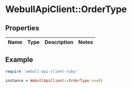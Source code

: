 # WebullApiClient::OrderType

## Properties

| Name | Type | Description | Notes |
| ---- | ---- | ----------- | ----- |

## Example

```ruby
require 'webull-api-client-ruby'

instance = WebullApiClient::OrderType.new()
```

